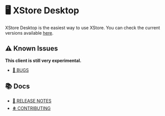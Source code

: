 # 🖥 XStore Desktop

XStore Desktop is the easiest way to use XStore.
You can check the current versions available [here](/releases).

## ⚠ Known Issues

**This client is still very experimental.**

- [🐛 BUGS](/docs/known_issues.md)

## 📚 Docs

- [🎁 RELEASE NOTES](/docs/release_notes.md)
- [⛹ CONTRIBUTING](/docs/contributing.md)